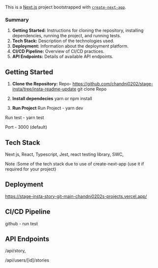 This is a [Next.js](https://nextjs.org/) project bootstrapped with [`create-next-app`](https://github.com/vercel/next.js/tree/canary/packages/create-next-app).

### Summary

1. **Getting Started:** Instructions for cloning the repository, installing dependencies, running the project, and running tests.
2. **Tech Stack:** Description of the technologies used.
3. **Deployment:** Information about the deployment platform.
4. **CI/CD Pipeline:** Overview of CI/CD practices.
5. **API Endpoints:** Details of available API endpoints.

## Getting Started
1. **Clone the Repository:**
Repo- https://github.com/chandni0202/stage-insta/tree/insta-readme-update
git clone Repo

2. **Install dependecies**
yarn or npm install

3. **Run Project**
Run Project - yarn dev

Run test - yarn test

Port - 3000 (default)

## Tech Stack

Next js,
React,
Typescript,
Jest,
react testing library,
SWC,

Note :Some of the tech stack due to use of create-next-app (use it if required for your project)
## Deployment
https://stage-insta-story-git-main-chandni0202s-projects.vercel.app/
## CI/CD Pipeline
github - run test
##  API Endpoints
/api/story,

/api/users/[id]/stories

